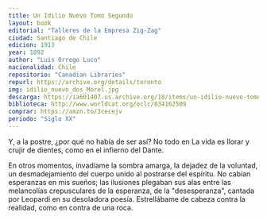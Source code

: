 ```yaml
---
title: Un Idilio Nuevo Tomo Segundo
layout: book
editorial: "Talleres de la Empresa Zig-Zag"
ciudad: Santiago de Chile
edicion: 1913
year: 1892
author: "Luis Orrego Luco"
nacionalidad: Chile
repositorio: "Canadian Libraries"
repurl: https://archive.org/details/toronto 
img: idilio_nuevo_dos_Morel.jpg
descarga: https://ia601407.us.archive.org/18/items/un-idilio-nuevo-tomo-ii-luis-orrego-luco/Un%20idilio%20nuevo%20Tomo%20II%20-%20Luis%20Orrego%20Luco.pdf
biblioteca: http://www.worldcat.org/oclc/834162509
comprar: https://amzn.to/3cecejv
periodo: "Siglo XX"
---
```

 

Y, a la postre, ¿por qué no había de ser así? No todo en La vida es llorar y crujir de dientes, como en el infierno del Dante.

En otros momentos, invadíame la sombra amarga, la dejadez de la voluntad, un desmadejamiento del cuerpo unido al postrarse del espíritu. No cabían esperanzas en mis sueños; las ilusiones plegaban sus alas entre las melancolías crepusculares de la esperanza, de la "desesperanza", cantada por Leopardi en su desoladora poesía. Estrellábame de cabeza contra la realidad, como en contra de una roca.
